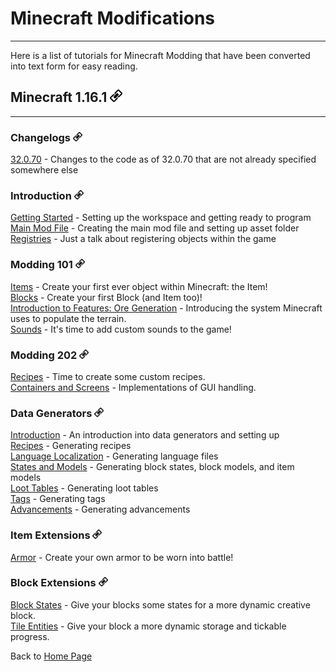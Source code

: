 # Minecraft Modifications
---

Here is a list of tutorials for Minecraft Modding that have been converted into text form for easy reading.

## <a name="minecraft-1-16-1"></a>Minecraft 1.16.1 <a href="#minecraft-1-16-1"><img src="../../images/link.png" alt="Link" style="width:20px;height:20px;"></a>
---

### <a name="changelogs"></a>Changelogs <a href="#changelogs"><img src="../../images/link.png" alt="Link" style="width:15px;height:15px;"></a>

[32.0.70](./1.16.1/changelog/32070) - Changes to the code as of 32.0.70 that are not already specified somewhere else  

### <a name="introduction"></a>Introduction <a href="#introduction"><img src="../../images/link.png" alt="Link" style="width:15px;height:15px;"></a>

[Getting Started](./1.16.1/introduction/getting_started) - Setting up the workspace and getting ready to program  
[Main Mod File](./1.16.1/introduction/main_file) - Creating the main mod file and setting up asset folder  
[Registries](./1.16.1/introduction/registries) - Just a talk about registering objects within the game  

### <a name="modding-101"></a>Modding 101 <a href="#modding-101"><img src="../../images/link.png" alt="Link" style="width:15px;height:15px;"></a>

[Items](./1.16.1/basic/items) - Create your first ever object within Minecraft: the Item!  
[Blocks](./1.16.1/basic/blocks) - Create your first Block (and Item too)!  
[Introduction to Features: Ore Generation](./1.16.1/basic/ore_gen) - Introducing the system Minecraft uses to populate the terrain.  
[Sounds](./1.16.1/basic/sounds) - It's time to add custom sounds to the game!  

### <a name="modding-202"></a>Modding 202 <a href="#modding-202"><img src="../../images/link.png" alt="Link" style="width:15px;height:15px;"></a>

[Recipes](./1.16.1/intermediate/recipes) - Time to create some custom recipes.  
[Containers and Screens](./1.16.1/intermediate/cas) - Implementations of GUI handling.  

### <a name="data-generators"></a>Data Generators <a href="#data-generators"><img src="../../images/link.png" alt="Link" style="width:15px;height:15px;"></a>

[Introduction](./1.16.1/datagen/introduction) - An introduction into data generators and setting up  
[Recipes](./1.16.1/datagen/recipes) - Generating recipes  
[Language Localization](./1.16.1/datagen/lang) - Generating language files  
[States and Models](./1.16.1/datagen/models) - Generating block states, block models, and item models  
[Loot Tables](./1.16.1/datagen/loot_tables) - Generating loot tables  
[Tags](./1.16.1/datagen/tags) - Generating tags  
[Advancements](./1.16.1/datagen/advancements) - Generating advancements  

### <a name="item-extensions"></a>Item Extensions <a href="#item-extensions"><img src="../../images/link.png" alt="Link" style="width:15px;height:15px;"></a>

[Armor](./1.16.1/items/armor) - Create your own armor to be worn into battle!  

### <a name="block-extensions"></a>Block Extensions <a href="#block-extensions"><img src="../../images/link.png" alt="Link" style="width:15px;height:15px;"></a>

[Block States](./1.16.1/blocks/blockstate) - Give your blocks some states for a more dynamic creative block.  
[Tile Entities](./1.16.1/blocks/tileentity) - Give your block a more dynamic storage and tickable progress.  

Back to [Home Page](../../index)